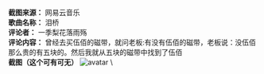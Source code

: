 **截图来源：** 网易云音乐 \
**歌曲名称：** 泪桥 \
**评论者：**  一季梨花落雨殇 \
**评论内容：** 曾经去买伍佰的磁带，就问老板:有没有伍佰的磁带，老板说：没伍佰那么贵的有五块的。然后我就从五块的磁带中找到了伍佰 \
**截图（这个可有可无）** ![avatar](https://www.github.com/hudate/YYDiscuss/blob/master/%E6%95%85%E4%BA%8B%E7%B1%BB%E8%AF%84%E8%AE%BA/%E6%88%AA%E5%9B%BE/%E4%BE%8B%E5%9B%BE.png?raw=true) \ 

